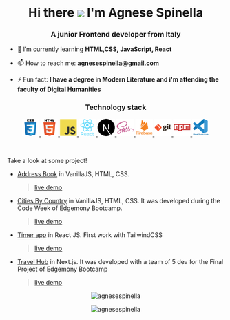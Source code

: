 <h1 align="center">Hi there <img src="https://c.tenor.com/YEyladI4_aYAAAAi/chibi-cat-mochi-cat.gif" width="20px" heigth="20px"> 
  I'm Agnese Spinella</h1>
<h3 align="center">A junior Frontend developer from Italy</h3>

- 🌱 I’m currently learning **HTML,CSS, JavaScript, React**

- 📫 How to reach me: **agnesespinella@gmail.com**

- ⚡ Fun fact: **I have a degree in Modern Literature and i'm attending the faculty of Digital Humanities**



<h3 align="center">Technology stack</h3>
<p align="center"> <a href="https://www.w3schools.com/css/" target="_blank" rel="noreferrer"> <img src="https://raw.githubusercontent.com/devicons/devicon/master/icons/css3/css3-original-wordmark.svg" alt="css3" width="40" height="40"/> </a> <a href="https://www.w3.org/html/" target="_blank" rel="noreferrer"> <img src="https://raw.githubusercontent.com/devicons/devicon/master/icons/html5/html5-original-wordmark.svg" alt="html5" width="40" height="40"/> </a> <a href="https://developer.mozilla.org/en-US/docs/Web/JavaScript" target="_blank" rel="noreferrer"> <img src="https://raw.githubusercontent.com/devicons/devicon/master/icons/javascript/javascript-original.svg" alt="javascript" width="40" height="40"/> </a> <a href="https://reactjs.org/" target="_blank" rel="noreferrer"> <img src="https://raw.githubusercontent.com/devicons/devicon/master/icons/react/react-original-wordmark.svg" alt="react" width="40" height="40"/> 
  <img src="https://github.com/devicons/devicon/blob/master/icons/nextjs/nextjs-original.svg" alt="react" width="40" height="40"/> 
  <img src="https://github.com/devicons/devicon/blob/master/icons/sass/sass-original.svg" alt="react" width="40" height="40"/> 
  <img src="https://raw.githubusercontent.com/devicons/devicon/2ae2a900d2f041da66e950e4d48052658d850630/icons/firebase/firebase-plain-wordmark.svg" alt="react" width="40" height="40"/>
<img src="https://raw.githubusercontent.com/devicons/devicon/2ae2a900d2f041da66e950e4d48052658d850630/icons/git/git-original-wordmark.svg" alt="react" width="40" height="40"/> 
<img src="https://raw.githubusercontent.com/devicons/devicon/2ae2a900d2f041da66e950e4d48052658d850630/icons/npm/npm-original-wordmark.svg" alt="react" width="40" height="40"/> 
  <img src="https://raw.githubusercontent.com/devicons/devicon/2ae2a900d2f041da66e950e4d48052658d850630/icons/vscode/vscode-original-wordmark.svg" alt="react" width="40" height="40"/> 
    
  
 </a> </p>
<br>

Take a look at some project! 

- [Address Book](https://github.com/AgneseSpinella/VanillaJS-Addressbook) in VanillaJS, HTML, CSS. 
    >[live demo](https://agnesespinella.github.io/VanillaJS-Addressbook/)
- [Cities By Country](https://github.com/AgneseSpinella/Cities-by-Country) in VanillaJS, HTML, CSS. It was developed during the Code Week of Edgemony Bootcamp.
    >[live demo](https://agnesespinella.github.io/Cities-by-Country/)
- [Timer app](https://github.com/AgneseSpinella/Timer-app) in React JS. First work with TailwindCSS
    >[live demo](https://timer-app-six.vercel.app/)
- [Travel Hub](https://github.com/AgneseSpinella/project-casimiro-a) in Next.js. It was developed with a team of 5 dev for the Final Project of Edgemony Bootcamp
    >[live demo](https://ancient-sands-73880.herokuapp.com/)
<p align="center"><img  src="https://github-readme-stats.vercel.app/api/top-langs?username=agnesespinella&show_icons=true&locale=en&layout=compact" alt="agnesespinella" /></p>

<p align="center" ><img src="https://github-readme-streak-stats.herokuapp.com/?user=agnesespinella&" alt="agnesespinella" /></p>

